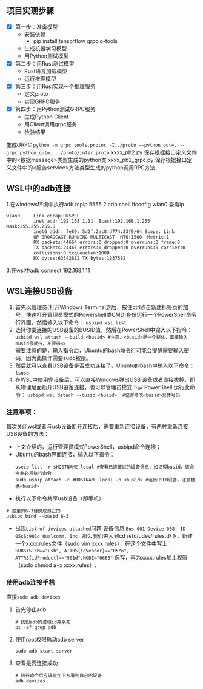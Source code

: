 ## 项目实现步骤
* [x] 第一步：准备模型 
    * 安装依赖
        * pip install tensorflow grpcio-tools
    * 生成机器学习模型
    * 用Python测试模型
* [x] 第二步：用Rust测试模型
    * Rust语言加载模型
    * 运行推理模型
* [x] 第三步：用Rust实现一个推理服务
    * 定义proto
    * 实现GRPC服务
* [x] 第四步：用Python测试GRPC服务
    * 生成Python Client
    * 用Client调用grpc服务
    * 检验结果

生成GRPC `python -m grpc_tools.protoc -I../proto --python_out=. --grpc_python_out=. ../proto/infer.proto`
xxxx_pb2.py 保存根据接口定义文件中的<数据message>类型生成的python类
xxxx_pb2_grpc.py 保存根据接口定义文件中的<服务service>方法类型生成的python调用RPC方法

## WSL中的adb连接

1.在windows环境中执行adb tcpip 5555
2.adb shell ifconfig wlan0 查看ip
```
wlan0     Link encap:UNSPEC
          inet addr:192.168.1.11  Bcast:192.168.1.255  Mask:255.255.255.0
          inet6 addr: fe80::5d2f:2ac8:d774:23f9/64 Scope: Link
          UP BROADCAST RUNNING MULTICAST  MTU:1500  Metric:1
          RX packets:44664 errors:0 dropped:0 overruns:0 frame:0
          TX packets:24463 errors:0 dropped:0 overruns:0 carrier:0
          collisions:0 txqueuelen:1000
          RX bytes:63542612 TX bytes:1837582
```
3.在wsl中adb connect 192.168.1.11

## WSL连接USB设备

1. 首先以管理员(打开Windows Terminal之后，按住ctrl点击新建标签页的加号，快速打开管理员模式的Powershell或CMD)身份运行一个PowerShell命令行界面，然后输入以下命令：
`usbipd wsl list`
2. 选择你要连接的USB设备的BUSID值，然后在PowerShell中输入以下指令：
`usbipd wsl attach --build <busid> #注意，<busid>是一个整体，直接输入busid号就行，不要带<>`  
需要注意的是，输入指令后，Ubuntu的bash命令行可能会提醒需要输入密码，因为此操作需要sudo权限。
3. 然后就可以查看USB设备是否成功连接了，Ubuntu的bash中输入以下命令：
`lsusb`
4. 在WSL中使用完设备后，可以直接Windows弹出USB 设备或者直接拔掉，即从物理层面断开USB设备连接，也可以管理员模式下从 PowerShell 运行此命令：
`usbipd wsl detach --busid <busid>  #记得修改<busid>具体号码`

### 注意事项：
每次关闭wsl或者与usb设备断开连接后，需要重新连接设备，有两种重新连接USB设备的方法：
+ 上文介绍的，运行管理员模式PowerShell，usbipd命令连接；
+ Ubuntu的bash界面连接，输入以下指令：  
    ```
    useip list -r $HOSTNAME.local #查看已连接过的设备信息，如记得busid，该命令非必须执行命令  
    sudo usbip attach -r #HOSTNAME.local -b <busid> #连接USEB设备，注意替换<busid>
    ```
+ 执行以下命令共享usb设备（即手机）
```
# 这里的6-3替换成自己的
usbipd bind --busid 6-3
```
+ 出现`List of devices attached`问题
设备信息:`Bus 001 Device 008: ID 05c6:901d Qualcomm, Inc.`
那么我们进入到cd /etc/udev/rules.d/下，新建一个xxxx.rules文件（sudo vim xxxx.rules），在这个文件中写上：
`SUBSYSTEM=="usb", ATTRS{idVendor}=="05c6", ATTRS{idProduct}=="901d",MODE="0666"`
保存，再为xxxx.rules加上权限（sudo chmod a+x xxxx.rules）.


### 使用adb连接手机

直接`sudo adb devices`

1. 首先停止adb
    ```
    # 找到adb的进程id并杀死
    ps -ef|grep adb
    ```  
2. 使用root权限启动adb server
    ```
    sudo adb start-server
    ```
3. 查看是否连接成功
    ```
    # 执行命令后应该能在下方看到自己的设备
    adb devices 
    ```